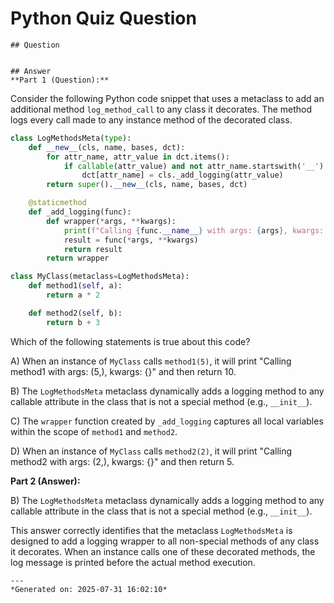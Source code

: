 # Python Quiz Question
    
    ## Question
    
    
    ## Answer
    **Part 1 (Question):**

Consider the following Python code snippet that uses a metaclass to add an additional method `log_method_call` to any class it decorates. The method logs every call made to any instance method of the decorated class.

```python
class LogMethodsMeta(type):
    def __new__(cls, name, bases, dct):
        for attr_name, attr_value in dct.items():
            if callable(attr_value) and not attr_name.startswith('__'):
                dct[attr_name] = cls._add_logging(attr_value)
        return super().__new__(cls, name, bases, dct)

    @staticmethod
    def _add_logging(func):
        def wrapper(*args, **kwargs):
            print(f"Calling {func.__name__} with args: {args}, kwargs: {kwargs}")
            result = func(*args, **kwargs)
            return result
        return wrapper

class MyClass(metaclass=LogMethodsMeta):
    def method1(self, a):
        return a * 2

    def method2(self, b):
        return b + 3
```

Which of the following statements is true about this code?

A) When an instance of `MyClass` calls `method1(5)`, it will print "Calling method1 with args: (5,), kwargs: {}" and then return 10.

B) The `LogMethodsMeta` metaclass dynamically adds a logging method to any callable attribute in the class that is not a special method (e.g., `__init__`).

C) The `wrapper` function created by `_add_logging` captures all local variables within the scope of `method1` and `method2`.

D) When an instance of `MyClass` calls `method2(2)`, it will print "Calling method2 with args: (2,), kwargs: {}" and then return 5.

**Part 2 (Answer):**

B) The `LogMethodsMeta` metaclass dynamically adds a logging method to any callable attribute in the class that is not a special method (e.g., `__init__`).

This answer correctly identifies that the metaclass `LogMethodsMeta` is designed to add a logging wrapper to all non-special methods of any class it decorates. When an instance calls one of these decorated methods, the log message is printed before the actual method execution.
    
    ---
    *Generated on: 2025-07-31 16:02:10*
    